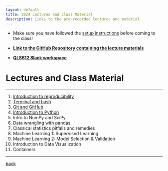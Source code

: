 ```yaml
---
layout: default
title: 2024 Lectures and Class Material
description: Links to the pre-recorded lectures and material
---
```


- Make sure you have followed the [setup instructions](../setup/setup.html) before coming to the class!

- [**Link to the GitHub Repository containing the lecture materials**](https://github.com/neurodatascience/QLS-course-materials/tree/main/Lectures/2024)

- [**QLS612 Slack workspace**](https://qls612-bhs.slack.com)

# Lectures and Class Material

---

1.  [Introduction to reproducibility](./2024/intro_to_reproducibility.html)
1.  [Terminal and bash](./2024/terminal_and_bash.html)
1.  [Git and GitHub](./2024/git_github.html)
1.  [Introduction to Python](./2024/intro_to_python.html)
1.  Intro to NumPy and SciPy
1.  Data wrangling with pandas
1.  Classical statistics pitfalls and remedies
1.  Machine Learning 1: Supervised Learning
1.  Machine Learning 2: Model Selection & Validation
1.  Introduction to Data Visualization
1.  Containers

<!-- 🔶 To be announced 🔶 -->

---

[back](../)
